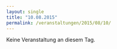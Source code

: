 ```yaml
---
layout: single
title: "10.08.2015"
permalink: /veranstaltungen/2015/08/10/
---
```


Keine Veranstaltung an diesem Tag.
